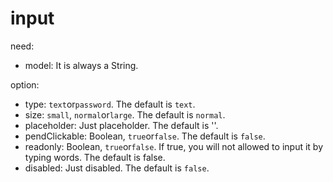 # input

need:

- model: It is always a String.

option:

- type: `text`or`password`. The default is `text`.
- size: `small`, `normal`or`large`. The default is `normal`.
- placeholder: Just placeholder. The default is ''.
- pendClickable: Boolean, `true`or`false`. The default is `false`.
- readonly: Boolean, `true`or`false`. If true, you will not allowed to input it by typing words. The default is false.
- disabled: Just disabled. The default is `false`.